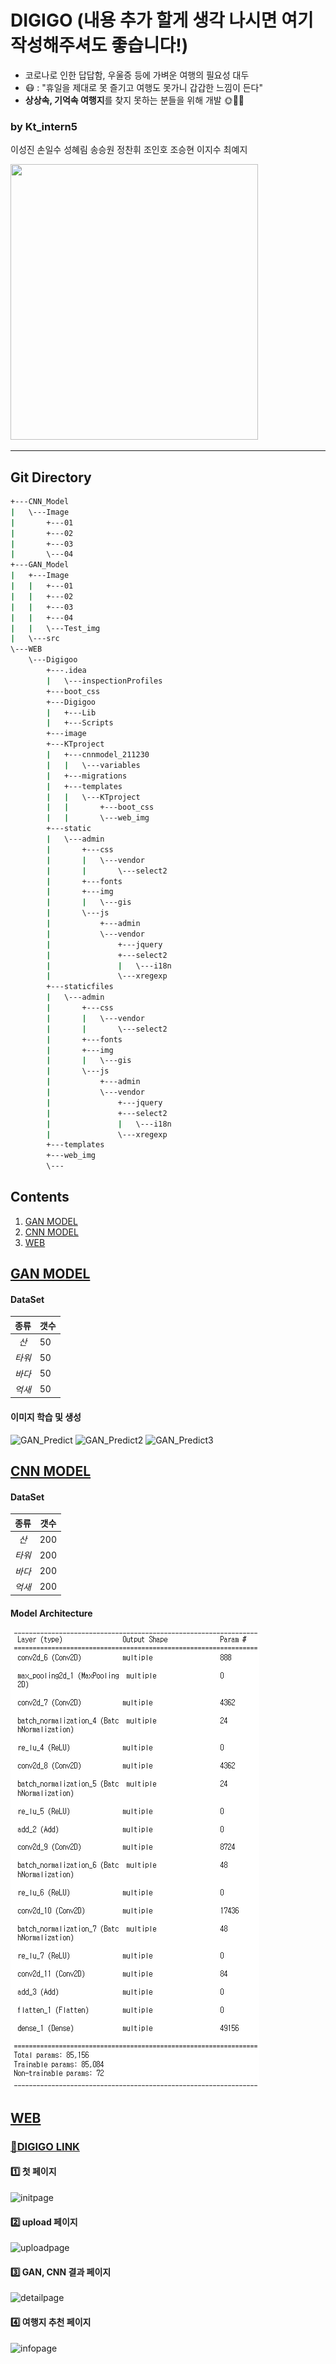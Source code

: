 # DIGIGO (내용 추가 할게 생각 나시면 여기 작성해주셔도 좋습니다!)
 - 코로나로 인한 답답함, 우울증 등에 가벼운 여행의 필요성 대두  
 - :mask: : "휴일을 제대로 못 즐기고 여행도 못가니 갑갑한 느낌이 든다"  
 - **상상속, 기억속 여행지**를 찾지 못하는 분들을 위해 개발 :sun_with_face::palm_tree::blossom:

 
### by Kt_intern5
이성진 손일수 성혜림 송승원 정찬휘 조인호 조승현 이지수 최예지

 <img src="https://user-images.githubusercontent.com/58840682/148007703-65feff4a-f487-49f6-b6cc-0b267d9ab6e6.png" width="396" height="441"/>

***

## Git Directory
``` bash
+---CNN_Model
|   \---Image
|       +---01
|       +---02
|       +---03
|       \---04
+---GAN_Model
|   +---Image
|   |   +---01
|   |   +---02
|   |   +---03
|   |   +---04
|   |   \---Test_img
|   \---src
\---WEB
    \---Digigoo
        +---.idea
        |   \---inspectionProfiles
        +---boot_css
        +---Digigoo
        |   +---Lib
        |   +---Scripts
        +---image
        +---KTproject
        |   +---cnnmodel_211230
        |   |   \---variables
        |   +---migrations
        |   +---templates
        |   |   \---KTproject
        |   |       +---boot_css
        |   |       \---web_img
        +---static
        |   \---admin
        |       +---css
        |       |   \---vendor
        |       |       \---select2
        |       +---fonts
        |       +---img
        |       |   \---gis
        |       \---js
        |           +---admin
        |           \---vendor
        |               +---jquery
        |               +---select2
        |               |   \---i18n
        |               \---xregexp
        +---staticfiles
        |   \---admin
        |       +---css
        |       |   \---vendor
        |       |       \---select2
        |       +---fonts
        |       +---img
        |       |   \---gis
        |       \---js
        |           +---admin
        |           \---vendor
        |               +---jquery
        |               +---select2
        |               |   \---i18n
        |               \---xregexp
        +---templates
        +---web_img
        \---

```

## Contents
  1. [GAN MODEL](#GAN-MODEL)
  2. [CNN MODEL](#CNN-MODEL)
  3. [WEB](#WEB)
 
## [GAN MODEL](https://github.com/LSeongjin/DIGIGO/blob/main/GAN_Model/GAN_DIGIGO_KT_mountain.ipynb)

  #### DataSet  
  |종류|갯수|
  |:---:|---|
  |*산*|50|
  |*타워*|50|
  |*바다*|50|
  |*억새*|50| 
  
  #### 이미지 학습 및 생성

  ![GAN_Predict](https://user-images.githubusercontent.com/68309988/147800063-2b9ccd20-6938-412b-9e26-bd5e303cb385.png)
  ![GAN_Predict2](https://user-images.githubusercontent.com/68309988/147800082-32a5a3c3-4071-437b-95ef-faddfabac8d1.png)
  ![GAN_Predict3](https://user-images.githubusercontent.com/68309988/147800097-1104cd72-d155-41c1-8e0e-600d3e560f96.png)

## [CNN MODEL](https://github.com/LSeongjin/DIGIGO/blob/main/CNN_Model/model.ipynb)
  
  #### DataSet
  |종류|갯수|
  |:---:|---|
  |*산*|200|
  |*타워*|200|
  |*바다*|200|
  |*억새*|200|
  
  #### Model Architecture
  ![CNN_Model](https://github.com/LSeongjin/DIGIGO/blob/main/CNN_Model/CNN_model_architecture.png)
  
## [WEB](https://github.com/LSeongjin/DIGIGO/tree/main/WEB/Digigoo)
  
  ### [:link:DIGIGO LINK](http://ec2-15-164-97-115.ap-northeast-2.compute.amazonaws.com/)
  
  #### :one: 첫 페이지
![initpage](https://user-images.githubusercontent.com/52199642/147903768-5200a4b4-a7fa-4a6c-872a-005691c908ad.jpg)

  #### :two: upload 페이지
![uploadpage](https://user-images.githubusercontent.com/52199642/147903769-6e8b66d2-b922-4c46-a913-7a1b42ec8904.jpg)
  
  #### :three: GAN, CNN 결과 페이지
![detailpage](https://user-images.githubusercontent.com/58840682/147996607-db967e6b-52d2-48f3-acf3-35493151e3ed.PNG)
  
  #### :four: 여행지 추천 페이지
![infopage](https://user-images.githubusercontent.com/52199642/147903764-cc5b2167-b6be-45a9-a083-f47a94a33b3a.jpg)
